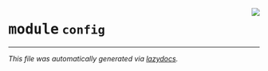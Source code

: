 <!-- markdownlint-disable -->

<a href="../../th2_data_services/config/__init__.py#L0"><img align="right" style="float:right;" src="https://img.shields.io/badge/-source-cccccc?style=flat-square"></a>

# <kbd>module</kbd> `config`








---

_This file was automatically generated via [lazydocs](https://github.com/ml-tooling/lazydocs)._
